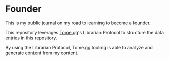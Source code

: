 # Founder

This is my public journal on my road to learning to become a founder.

This repository leverages [Tome.gg](https://tome.gg)'s Librarian Protocol to 
structure the data entries in this repository.

By using the Librarian Protocol, Tome.gg tooling is able to analyze and generate
content from my content.